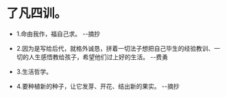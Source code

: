 # 了凡四训。

- 1.命由我作，福自己求。 --摘抄

- 2.因为是写给后代，就格外诚恳，拼着一切法子想把自己毕生的经验教训、一切的人生感悟教给孩子，希望他们过上好的生活。 --费勇

- 3.生活哲学。

- 4.要种植新的种子，让它发芽、开花、结出新的果实。 --摘抄
